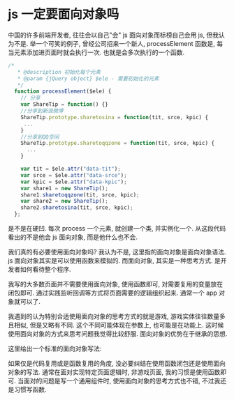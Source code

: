 # js 一定要面向对象吗

中国的许多前端开发者, 往往会以自己"会" js 面向对象而标榜自己会用 js, 但我认为不是. 举一个可笑的例子, 曾经公司招来一个新人, processElement 函数是, 每当元素添加进页面时就会执行一次. 也就是会多次执行的一个函数.

```js
/*
   * @description 初始化每个元素
   * @param {jQuery object} $ele - 需要初始化的元素
   */
  function processElement($ele) {
    // 分享
    var ShareTip = function() {}
    //分享到新浪微博  
    ShareTip.prototype.sharetosina = function(tit, srce, kpic) {
  	 ...
    }
    //分享到QQ空间  
    ShareTip.prototype.sharetoqqzone = function(tit, srce, kpic) {
      ...
    }

    var tit = $ele.attr("data-tit");
    var srce = $ele.attr("data-srce");
    var kpic = $ele.attr("data-kpic");
    var share1 = new ShareTip();
    share1.sharetoqqzone(tit, srce, kpic);
    var share2 = new ShareTip();
    share2.sharetosina(tit, srce, kpic);
  };
```

是不是在硬凹. 每次 process 一个元素, 就创建一个类, 并实例化一个. 从这段代码看出的不是他会 js 面向对象, 而是他什么也不会.

我们真的有必要使用面向对象吗? 我认为不是, 这里指的面向对象是面向对象语法. js 面向对象其实是可以使用函数来模拟的. 而面向对象, 其实是一种思考方式. 是开发者如何看待整个程序. 

我写的大多数页面并不需要使用面向对象, 使用函数即可, 对需要复用的变量放在闭包即可. 通过实践监听回调等方式将页面需要的逻辑组织起来. 通常一个 app 对象就可以了.

我遇到的认为特别合适使用面向对象的思考方式的就是游戏, 游戏实体往往数量多且相似, 但是又略有不同. 这个不同可能体现在参数上, 也可能是在功能上. 这时候使用面向对象的方式来思考问题我觉得比较舒服. 面向对象的优势在于继承的思想.

这里给出一个标准的面向对象写法:

如果仅是代码复用或是函数复用的角度, 没必要纠结在使用函数闭包还是使用面向对象的写法. 通常在面对实现特定页面逻辑时, 非游戏页面, 我的习惯是使用函数即可. 当面对的问题是写一个通用组件时, 使用面向对象的思考方式也不错, 不过我还是习惯写函数.
